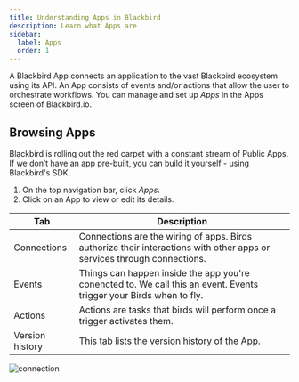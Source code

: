 ```yaml
---
title: Understanding Apps in Blackbird
description: Learn what Apps are
sidebar:
  label: Apps
  order: 1
---
```


A Blackbird App connects an application to the vast Blackbird ecosystem using its API. An App consists of events and/or actions that allow the user to orchestrate workflows. You can manage and set up _Apps_ in the Apps screen of Blackbird.io.

## Browsing Apps

Blackbird is rolling out the red carpet with a constant stream of Public Apps. If we don’t have an app pre-built, you can build it yourself - using Blackbird's SDK.

1. On the top navigation bar, click _Apps_.
2. Click on an App to view or edit its details.

| Tab             | Description                                                                                                             |
| --------------- | ----------------------------------------------------------------------------------------------------------------------- |
| Connections     | Connections are the wiring of apps. Birds authorize their interactions with other apps or services through connections. |
| Events          | Things can happen inside the app you're conencted to. We call this an event. Events trigger your Birds when to fly.     |
| Actions         | Actions are tasks that birds will perform once a trigger activates them.                                                |
| Version history | This tab lists the version history of the App.                                                                          |

![connection](https://d33v4339jhl8k0.cloudfront.net/docs/assets/64089f6dc6ff3e6ff7fa7c9b/images/646cb12c55262c1c47d0953c/file-3dtYY1F4Nf.gif)
